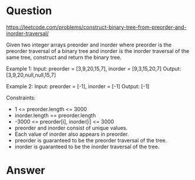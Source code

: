 Question
==========

https://leetcode.com/problems/construct-binary-tree-from-preorder-and-inorder-traversal/

Given two integer arrays preorder and inorder where preorder is the preorder traversal of a binary tree and inorder is the inorder traversal of the same tree, construct and return the binary tree.

 

Example 1:
Input: preorder = [3,9,20,15,7], inorder = [9,3,15,20,7]
Output: [3,9,20,null,null,15,7]

Example 2:
Input: preorder = [-1], inorder = [-1]
Output: [-1]


Constraints:

- 1 <= preorder.length <= 3000
- inorder.length == preorder.length
- -3000 <= preorder[i], inorder[i] <= 3000
- preorder and inorder consist of unique values.
- Each value of inorder also appears in preorder.
- preorder is guaranteed to be the preorder traversal of the tree.
- inorder is guaranteed to be the inorder traversal of the tree.


Answer
=======

